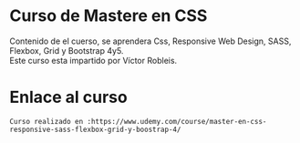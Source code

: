 # Curso de Mastere en CSS
Contenido de el cuerso, se aprendera Css, Responsive Web Design, SASS, Flexbox, Grid y Bootstrap 4y5.
<br/>
Este curso esta impartido por Víctor Robleis.
# Enlace al curso
```
Curso realizado en :https://www.udemy.com/course/master-en-css-responsive-sass-flexbox-grid-y-boostrap-4/
```
